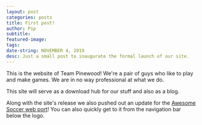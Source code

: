 ```yaml
---
layout: post
categories: posts
title: First post!
author: Pip
subtitle:
featured-image:
tags:
date-string: NOVEMBER 4, 2019
desc: Just a small post to inaugurate the formal launch of our site.
---
```


This is the website of Team Pinewood! We're a pair of guys who like to play and make games. We are in no way professional at what we do.

This site will serve as a download hub for our stuff and also as a blog.

Along with the site's release we also pushed out an update for the [Awesome Soccer web port](https://www.pinewood.team/AwesomeSoccer)! You can also quickly get to it from the navigation bar below the logo.

